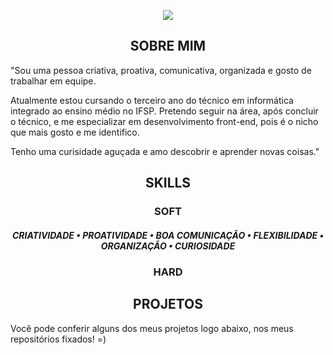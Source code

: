 



<p align="center">
 <img src= "https://media.discordapp.net/attachments/816888490955636747/864915060622098472/Ola_eu_Sou_a_Amanda.png?width=840&height=473  width="500"/>
       </p>
       
       
 <h2 align="center" >SOBRE MIM</h2>
 
 "Sou uma pessoa criativa, proativa, comunicativa, organizada e gosto de trabalhar em equipe. 
 
Atualmente estou cursando o terceiro ano do técnico em informática integrado ao ensino médio no IFSP. Pretendo seguir na área, após concluir o técnico, e me especializar em desenvolvimento front-end, pois é o nicho que mais gosto e me identifico.

Tenho uma curisidade aguçada e amo descobrir e aprender novas coisas."
      

<h2 align="center" >SKILLS</h2>

<h3 align="center" > SOFT</h3>


<h5 align="center"

 CRIATIVIDADE • PROATIVIDADE • BOA COMUNICAÇÃO • FLEXIBILIDADE • ORGANIZAÇÃO • CURIOSIDADE </h5>

<h3 align="center" > HARD</h3>

<h5
  C • C# • JAVA • PHP • LÓGICA DE PROGRAMAÇÃO • HTML5 • CSS3 </h5>


<h2 align="center" >PROJETOS</h2>

Você pode conferir alguns dos meus projetos logo abaixo, nos meus repositórios fixados! =)
